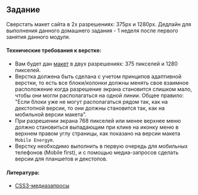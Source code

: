 ## Задание

Сверстать макет сайта в 2х разрешениях: 375px и 1280px. 
Дедлайн для выполнения данного домашнего задания - 1 неделя 
после первого занятия данного модуля.

#### Технические требования к верстке:
- Вам будет дан [макет](https://www.figma.com/file/1mBFx5Vtknd01P3IxFPEMz/Advanced-Html-HW1?node-id=1%3A2) в двух разрешениях: 375 пикселей и 1280 пикселей. 
- Верстка должена быть сделана с учетом принципов адаптивной верстки, то есть все блоки/колонки должны менять свое взаимное расположение когда разрешение экрана становится слишком мало, чтобы они могли располагаться на одной линии. Общее правило: "Если блоки уже не могут располагаться рядом так, как на декстопной версии, то они должны становится так, как на мобильной версии макета".
- При разрешении экрана 768 пикселей или менее верхнее меню должно становиться выпадающим при клике на иконку меню в верхнем правом углу страницы, как показано на версии макета `Mobile Energym`. 
- Верстку необходимо выполнить в первую очередь для мобильных телефонов (Mobile first), и с помощью медиа-запросов сделать версии для планшетов и декстопов.

#### Литература:
- [CSS3-медиазапросы](https://html5book.ru/css3-mediazaprosy/)
